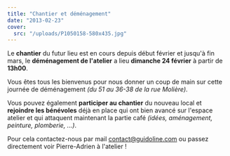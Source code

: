 ```yaml
---
title: "Chantier et déménagement"
date: "2013-02-23"
cover:
  src: "/uploads/P1050158-580x435.jpg"
---
```


Le **chantier** du futur lieu est en cours depuis début février et jusqu'à fin mars, le **déménagement de l'atelier** a lieu **dimanche 24 février** à partir de **13h00**.

Vous êtes tous les bienvenus pour nous donner un coup de main sur cette journée de déménagement _(du 51 au 36-38 de la rue Molière)_.

Vous pouvez également **participer au chantier** du nouveau local et **rejoindre les bénévoles** déjà en place qui ont bien avancé sur l'espace atelier et qui attaquent maintenant la partie café _(idées, aménagement, peinture, plomberie, ...)_.

Pour cela contactez-nous par mail [contact@guidoline.com](mailto:contact@guidoline.com) ou passez directement voir Pierre-Adrien à l'atelier !
